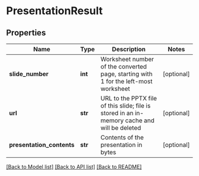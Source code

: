 # PresentationResult

## Properties
Name | Type | Description | Notes
------------ | ------------- | ------------- | -------------
**slide_number** | **int** | Worksheet number of the converted page, starting with 1 for the left-most worksheet | [optional] 
**url** | **str** | URL to the PPTX file of this slide; file is stored in an in-memory cache and will be deleted | [optional] 
**presentation_contents** | **str** | Contents of the presentation in bytes | [optional] 

[[Back to Model list]](../README.md#documentation-for-models) [[Back to API list]](../README.md#documentation-for-api-endpoints) [[Back to README]](../README.md)


